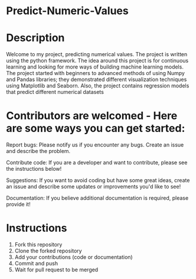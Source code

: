 # Predict-Numeric-Values
# Description
Welcome to my project, predicting numerical values. The project is written using the python framework. The idea around this project is for continuous learning and looking for more ways of building machine learning models. The project started with beginners to advanced methods of using Numpy and Pandas libraries; they demonstrated different visualization techniques using Matplotlib and Seaborn. Also, the project contains regression models that predict different numerical datasets

# Contributors are welcomed -  Here are some ways you can get started:
Report bugs: Please notify us if you encounter any bugs. Create an issue and describe the problem.

Contribute code: If you are a developer and want to contribute, please see the instructions below!

Suggestions: If you want to avoid coding but have some great ideas, create an issue and describe some updates or improvements you'd like to see!

Documentation: If you believe additional documentation is required, please provide it!
# Instructions
1.	Fork this repository
2.	Clone the forked repository
3.	Add your contributions (code or documentation)
4.	Commit and push
5.	Wait for pull request to be merged
